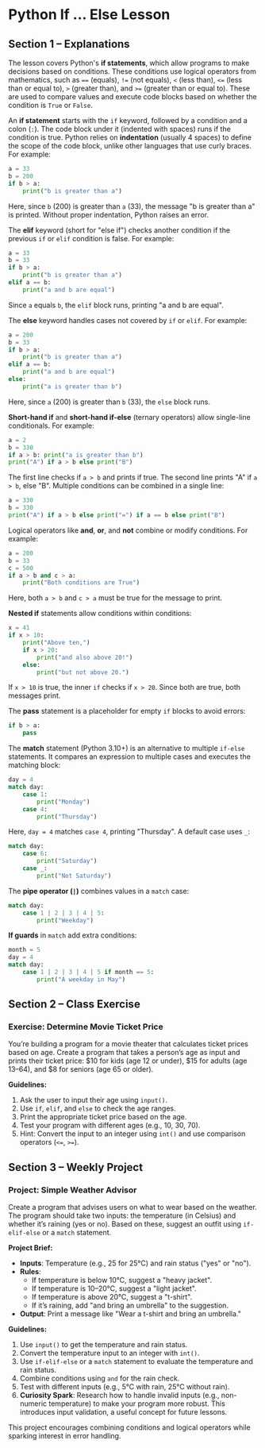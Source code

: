 # Python If ... Else Lesson

## Section 1 – Explanations

The lesson covers Python's **if statements**, which allow programs to make decisions based on conditions. These conditions use logical operators from mathematics, such as `==` (equals), `!=` (not equals), `<` (less than), `<=` (less than or equal to), `>` (greater than), and `>=` (greater than or equal to). These are used to compare values and execute code blocks based on whether the condition is `True` or `False`.

An **if statement** starts with the `if` keyword, followed by a condition and a colon (`:`). The code block under it (indented with spaces) runs if the condition is true. Python relies on **indentation** (usually 4 spaces) to define the scope of the code block, unlike other languages that use curly braces. For example:

```python
a = 33
b = 200
if b > a:
    print("b is greater than a")
```

Here, since `b` (200) is greater than `a` (33), the message "b is greater than a" is printed. Without proper indentation, Python raises an error.

The **elif** keyword (short for "else if") checks another condition if the previous `if` or `elif` condition is false. For example:

```python
a = 33
b = 33
if b > a:
    print("b is greater than a")
elif a == b:
    print("a and b are equal")
```

Since `a` equals `b`, the `elif` block runs, printing "a and b are equal".

The **else** keyword handles cases not covered by `if` or `elif`. For example:

```python
a = 200
b = 33
if b > a:
    print("b is greater than a")
elif a == b:
    print("a and b are equal")
else:
    print("a is greater than b")
```

Here, since `a` (200) is greater than `b` (33), the `else` block runs.

**Short-hand if** and **short-hand if-else** (ternary operators) allow single-line conditionals. For example:

```python
a = 2
b = 330
if a > b: print("a is greater than b")
print("A") if a > b else print("B")
```

The first line checks if `a > b` and prints if true. The second line prints "A" if `a > b`, else "B". Multiple conditions can be combined in a single line:

```python
a = 330
b = 330
print("A") if a > b else print("=") if a == b else print("B")
```

Logical operators like **and**, **or**, and **not** combine or modify conditions. For example:

```python
a = 200
b = 33
c = 500
if a > b and c > a:
    print("Both conditions are True")
```

Here, both `a > b` and `c > a` must be true for the message to print.

**Nested if** statements allow conditions within conditions:

```python
x = 41
if x > 10:
    print("Above ten,")
    if x > 20:
        print("and also above 20!")
    else:
        print("but not above 20.")
```

If `x > 10` is true, the inner `if` checks if `x > 20`. Since both are true, both messages print.

The **pass** statement is a placeholder for empty `if` blocks to avoid errors:

```python
if b > a:
    pass
```

The **match** statement (Python 3.10+) is an alternative to multiple `if-else` statements. It compares an expression to multiple cases and executes the matching block:

```python
day = 4
match day:
    case 1:
        print("Monday")
    case 4:
        print("Thursday")
```

Here, `day = 4` matches `case 4`, printing "Thursday". A default case uses `_`:

```python
match day:
    case 6:
        print("Saturday")
    case _:
        print("Not Saturday")
```

The **pipe operator (`|`)** combines values in a `match` case:

```python
match day:
    case 1 | 2 | 3 | 4 | 5:
        print("Weekday")
```

**If guards** in `match` add extra conditions:

```python
month = 5
day = 4
match day:
    case 1 | 2 | 3 | 4 | 5 if month == 5:
        print("A weekday in May")
```

## Section 2 – Class Exercise

### Exercise: Determine Movie Ticket Price

You’re building a program for a movie theater that calculates ticket prices based on age. Create a program that takes a person’s age as input and prints their ticket price: $10 for kids (age 12 or under), $15 for adults (age 13–64), and $8 for seniors (age 65 or older).

**Guidelines:**
1. Ask the user to input their age using `input()`.
2. Use `if`, `elif`, and `else` to check the age ranges.
3. Print the appropriate ticket price based on the age.
4. Test your program with different ages (e.g., 10, 30, 70).
5. Hint: Convert the input to an integer using `int()` and use comparison operators (`<=`, `>=`).

## Section 3 – Weekly Project

### Project: Simple Weather Advisor

Create a program that advises users on what to wear based on the weather. The program should take two inputs: the temperature (in Celsius) and whether it’s raining (yes or no). Based on these, suggest an outfit using `if-elif-else` or a `match` statement.

**Project Brief:**
- **Inputs**: Temperature (e.g., 25 for 25°C) and rain status ("yes" or "no").
- **Rules**:
  - If temperature is below 10°C, suggest a "heavy jacket".
  - If temperature is 10–20°C, suggest a "light jacket".
  - If temperature is above 20°C, suggest a "t-shirt".
  - If it’s raining, add "and bring an umbrella" to the suggestion.
- **Output**: Print a message like "Wear a t-shirt and bring an umbrella."

**Guidelines:**
1. Use `input()` to get the temperature and rain status.
2. Convert the temperature input to an integer with `int()`.
3. Use `if-elif-else` or a `match` statement to evaluate the temperature and rain status.
4. Combine conditions using `and` for the rain check.
5. Test with different inputs (e.g., 5°C with rain, 25°C without rain).
6. **Curiosity Spark**: Research how to handle invalid inputs (e.g., non-numeric temperature) to make your program more robust. This introduces input validation, a useful concept for future lessons.

This project encourages combining conditions and logical operators while sparking interest in error handling.